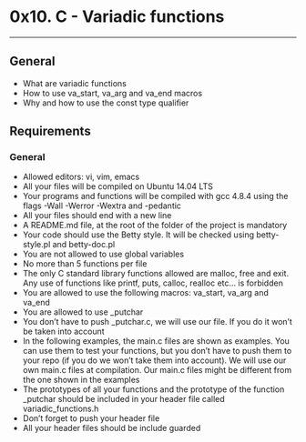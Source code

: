 # 0x10. C - Variadic functions
---
## General

 * What are variadic functions
 * How to use va_start, va_arg and va_end macros
 * Why and how to use the const type qualifier
## Requirements
### General

 * Allowed editors: vi, vim, emacs
 * All your files will be compiled on Ubuntu 14.04 LTS
 * Your programs and functions will be compiled with gcc 4.8.4 using the flags -Wall -Werror -Wextra and -pedantic
 * All your files should end with a new line
 * A README.md file, at the root of the folder of the project is mandatory
 * Your code should use the Betty style. It will be checked using betty-style.pl and betty-doc.pl
 * You are not allowed to use global variables
 * No more than 5 functions per file
 * The only C standard library functions allowed are malloc, free and exit. Any use of functions like printf, puts, calloc, realloc etc… is forbidden
 * You are allowed to use the following macros: va_start, va_arg and va_end
 * You are allowed to use _putchar
 * You don’t have to push _putchar.c, we will use our file. If you do it won’t be taken into account
 * In the following examples, the main.c files are shown as examples. You can use them to test your functions, but you don’t have to push them to your repo (if you do we won’t take them into account). We will use our own main.c files at compilation. Our main.c files might be different from the one shown in the examples
 * The prototypes of all your functions and the prototype of the function _putchar should be included in your header file called variadic_functions.h
 * Don’t forget to push your header file
 * All your header files should be include guarded
